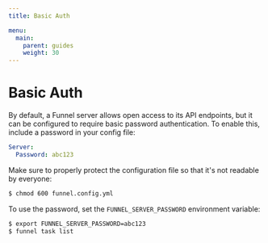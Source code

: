 ```yaml
---
title: Basic Auth

menu:
  main:
    parent: guides
    weight: 30
---
```


# Basic Auth

By default, a Funnel server allows open access to its API endpoints, but it can be configured to require basic password authentication. To enable this, include a password in your config file:

```yaml
Server:
  Password: abc123
```

Make sure to properly protect the configuration file so that it's not readable by everyone:
```bash
$ chmod 600 funnel.config.yml
```

To use the password, set the `FUNNEL_SERVER_PASSWORD` environment variable:
```bash
$ export FUNNEL_SERVER_PASSWORD=abc123
$ funnel task list
```
